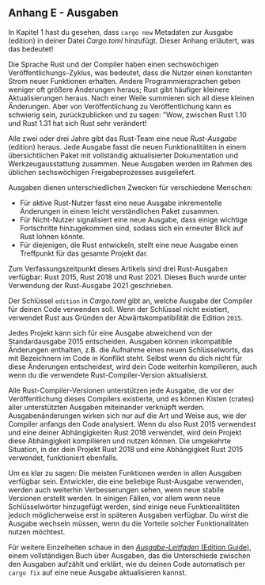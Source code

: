 ## Anhang E - Ausgaben

In Kapitel 1 hast du gesehen, dass `cargo new` Metadaten zur Ausgabe (edition)
in deiner Datei *Cargo.toml* hinzufügt. Dieser Anhang erläutert, was das
bedeutet!

Die Sprache Rust und der Compiler haben einen sechswöchigen
Veröffentlichungs-Zyklus, was bedeutet, dass die Nutzer einen konstanten Strom
neuer Funktionen erhalten. Andere Programmiersprachen geben weniger oft größere
Änderungen heraus; Rust gibt häufiger kleinere Aktualisierungen heraus. Nach
einer Weile summieren sich all diese kleinen Änderungen. Aber von
Veröffentlichung zu Veröffentlichung kann es schwierig sein, zurückzublicken
und zu sagen: "Wow, zwischen Rust 1.10 und Rust 1.31 hat sich Rust sehr
verändert!

Alle zwei oder drei Jahre gibt das Rust-Team eine neue *Rust-Ausgabe* (edition)
heraus. Jede Ausgabe fasst die neuen Funktionalitäten in einem übersichtlichen
Paket mit vollständig aktualisierter Dokumentation und Werkzeugausstattung
zusammen. Neue Ausgaben werden im Rahmen des üblichen sechswöchigen
Freigabeprozesses ausgeliefert.

Ausgaben dienen unterschiedlichen Zwecken für verschiedene Menschen:

* Für aktive Rust-Nutzer fasst eine neue Ausgabe inkrementelle Änderungen in
  einem leicht verständlichen Paket zusammen.
* Für Nicht-Nutzer signalisiert eine neue Ausgabe, dass einige wichtige
  Fortschritte hinzugekommen sind, sodass sich ein erneuter Blick auf Rust
  lohnen könnte.
* Für diejenigen, die Rust entwickeln, stellt eine neue Ausgabe einen
  Treffpunkt für das gesamte Projekt dar.

Zum Verfassungszeitpunkt dieses Artikels sind drei Rust-Ausgaben verfügbar:
Rust 2015, Rust 2018 und Rust 2021. Dieses Buch wurde unter Verwendung der
Rust-Ausgabe 2021 geschrieben.

Der Schlüssel `edition` in *Cargo.toml* gibt an, welche Ausgabe der Compiler
für deinen Code verwenden soll. Wenn der Schlüssel nicht existiert, verwendet
Rust aus Gründen der Abwärtskompatibilität die Edition `2015`.

Jedes Projekt kann sich für eine Ausgabe abweichend von der Standardausgabe
2015 entscheiden. Ausgaben können inkompatible Änderungen enthalten, z.B. die
Aufnahme eines neuen Schlüsselworts, das mit Bezeichnern im Code in Konflikt
steht. Selbst wenn du dich nicht für diese Änderungen entscheidest, wird dein
Code weiterhin kompilieren, auch wenn du die verwendete
Rust-Compiler-Version aktualisierst.

Alle Rust-Compiler-Versionen unterstützen jede Ausgabe, die vor der
Veröffentlichung dieses Compilers existierte, und es können Kisten (crates)
aller unterstützten Ausgaben miteinander verknüpft werden. Ausgabenänderungen
wirken sich nur auf die Art und Weise aus, wie der Compiler anfangs den Code
analysiert. Wenn du also Rust 2015 verwendest und eine deiner Abhängigkeiten
Rust 2018 verwendet, wird dein Projekt diese Abhängigkeit kompilieren und
nutzen können. Die umgekehrte Situation, in der dein Projekt Rust 2018
und eine Abhängigkeit Rust 2015 verwendet, funktioniert ebenfalls.

Um es klar zu sagen: Die meisten Funktionen werden in allen Ausgaben verfügbar
sein. Entwickler, die eine beliebige Rust-Ausgabe verwenden, werden auch
weiterhin Verbesserungen sehen, wenn neue stabile Versionen erstellt werden. In
einigen Fällen, vor allem wenn neue Schlüsselwörter hinzugefügt werden, sind
einige neue Funktionalitäten jedoch möglicherweise erst in späteren Ausgaben
verfügbar. Du wirst die Ausgabe wechseln müssen, wenn du die Vorteile solcher
Funktionalitäten nutzen möchtest.

Für weitere Einzelheiten schaue in den [*Ausgabe-Leitfaden* (Edition
Guide)][edition-guide], einem vollständigen Buch über Ausgaben, das die
Unterschiede zwischen den Ausgaben aufzählt und erklärt, wie du deinen Code
automatisch per `cargo fix` auf eine neue Ausgabe aktualisieren kannst.

[edition-guide]: https://doc.rust-lang.org/stable/edition-guide/
